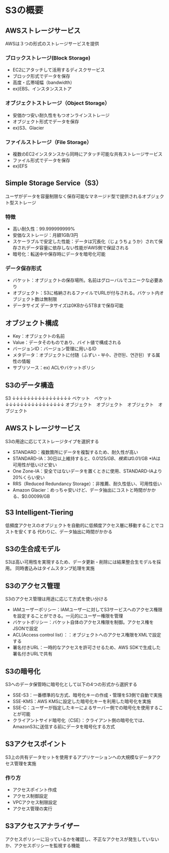 # S3の概要

## AWSストレージサービス
AWSは３つの形式のストレージサービスを提供
### ブロックストレージ(Block Storage)
- EC2にアタッチして活用するディスクサービス
- ブロック形式でデータを保存
- 高度・広帯域幅（bandwidth）
- ex)EBS、インスタンスストア
### オブジェクトストレージ（Object Storage）
- 安価かつ安い耐久性をもつオンラインストレージ
- オブジェクト形式でデータを保存
- ex)S3、Glacier
### ファイルストレージ（File Storage）
- 複数のEC2インスタンスから同時にアタッチ可能な共有ストレージサービス
- ファイル形式でデータを保存
- ex)EFS

## Simple Storage Service（S3）
ユーザがデータを容量制限なく保存可能なマネージド型で提供されるオブジェクト型ストレージ
### 特徴
- 高い耐久性：99.999999999%
- 安価なストレージ：月額1GB/3円
- スケーラブルで安定した性能：データは冗長化（じょうちょうか）されて保存されデータ容量に依存しない性能がAWS側で保証される
- 暗号化：転送中や保存時にデータを暗号化可能
### データ保存形式
- バケット：オブジェクトの保存場所。名前はグローバルでユニークな必要あり
- オブジェクト：S3に格納されるファイルでURLが付与される。バケット内オブジェクト数は無制限
- データサイズ
データサイズは0KBから5TBまで保存可能

## オブジェクト構成
- Key：オブジェクトの名前
- Value：データそのものであり、バイト値で構成される
- バージョンID：バージョン管理に用いるID
- メタデータ：オブジェクトに付随（ふずい・부수、관련된、연관된）する属性の情報
- サブリソース：ex) ACLやバケットポリシ

## S3のデータ構造
S3
↓↓↓↓↓↓↓↓↓↓↓↓↓↓↓↓
ベケット　ベケット
↓↓↓↓↓↓↓↓↓↓↓↓↓↓↓↓
オブジェクト　オブジェクト　オブジェクト　オブジェクト

## AWSストレージサービス
S3の用途に応じてストレージタイプを選択する
- STANDARD：複数箇所にデータを複製するため、耐久性が高い
- STANDARD-IA：30日以上維持すると、$0.0125/GB、検索は$0.01/GB *IAは可用性が低いけど安い
- One Zone-IA：安全ではないデータを置くときに使用、STANDARD-IAより20%くらい安い
- RRS（Reduced Redundancy Storage）：非推薦、耐久性低い、可用性低い
- Amazon Glacier：めっちゃ安いけど、データ抽出にコストと時間がかかる、$0.00099/GB

## S3 Intelligent-Tiering
低頻度アクセスのオブジェクトを自動的に低頻度アクセス層に移動することでコストを安くする
代わりに、データ抽出に時間がかかる

## S3の生合成モデル
S3は高い可用性を実現するため、データ更新・削除には結果整合生モデルを採用。
同時書込みはタイムスタンプ処理を実施

## S3のアクセス管理
S3のアクセス管理は用途に応じて方式を使い分ける
- IAMユーザーポリシー：IAMユーザーに対してS3サービスへのアクセス権限を設定することができる。一元的にユーザー権限を管理
- バケットポリシー：バケット自体のアクセス権限を制御。アクセス権をJSONで設定
- ACL(Access control list）：：オブジェクトへのアクセス権限をXMLで設定する
- 署名付きURL：一時的なアクセスを許可させるため、AWS SDKで生成した署名付きURLで共有

## S3の暗号化
S3へのデータ保管時に暗号化として以下の4つの形式から選択する

- SSE-S3：一番標準的な方式、暗号化キーの作成・管理をS3側で自動で実施
- SSE-KMS：AWS KMSに設定した暗号化キーを利用した暗号化を実施
- SSE-C：ユーザーが指定したキーによるサーバー側での暗号化を使用することが可能
- クライアントサイド暗号化（CSE）：クライアント側の暗号化では、AmazonS3に送信する前にデータを暗号化する方式

## S3アクセスポイント
S3上の共有データセットを使用するアプリケーションへの大規模なデータアクセス管理を実施
### 作り方
- アクセスポイント作成
- アクセス制御設定
- VPCアクセス制限設定
- アクセス管理の実行

## S3アクセスアナライザー
アクセスポリシーに沿っているかを確認し、不正なアクセスが発生していないか、アクセスポリシーを監視する機能
